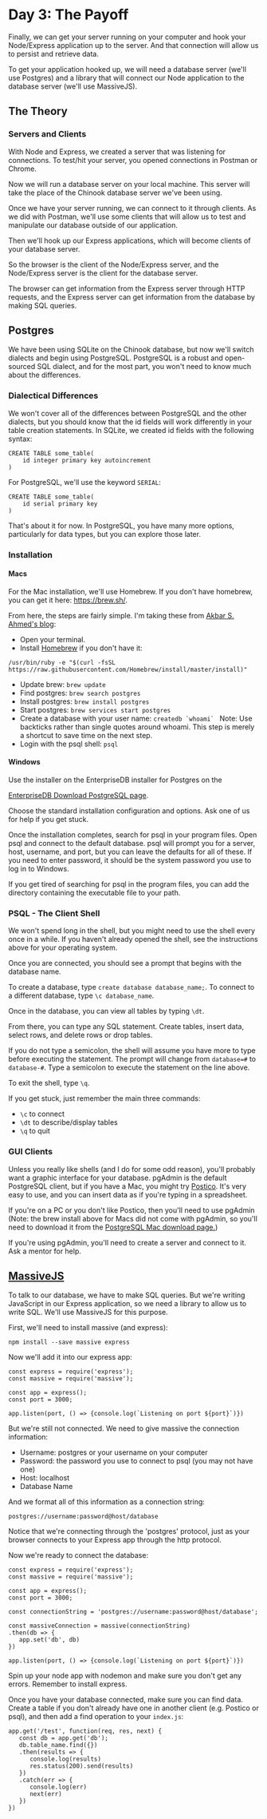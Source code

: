 # Day 3: The Payoff

Finally, we can get your server running on your computer and hook your Node/Express application up to the server. And that connection will allow us to persist and retrieve data. 

To get your application hooked up, we will need a database server (we'll use Postgres) and a library that will connect our Node application to the database server (we'll use MassiveJS).

## The Theory
### Servers and Clients
With Node and Express, we created a server that was listening for connections. To test/hit your server, you opened connections in Postman or Chrome. 

Now we will run a database server on your local machine. This server will take the place of the Chinook database server we've been using. 

Once we have your server running, we can connect to it through clients. As we did with Postman, we'll use some clients that will allow us to test and manipulate our database outside of our application. 

Then we'll hook up our Express applications, which will become clients of your database server. 

So the browser is the client of the Node/Express server, and the Node/Express server is the client for the database server. 

The browser can get information from the Express server through HTTP requests, and the Express server can get information from the database by making SQL queries. 

## Postgres
We have been using SQLite on the Chinook database, but now we'll switch dialects and begin using PostgreSQL. PostgreSQL is a robust and open-sourced SQL dialect, and for the most part, you won't need to know much about the differences. 

### Dialectical Differences
We won't cover all of the differences between PostgreSQL and the other dialects, but you should know that the id fields will work differently in your table creation statements. In SQLite, we created id fields with the following syntax: 

```
CREATE TABLE some_table(
    id integer primary key autoincrement
)
```

For PostgreSQL, we'll use the keyword `SERIAL`:
```
CREATE TABLE some_table(
    id serial primary key
)
```

That's about it for now. In PostgreSQL, you have many more options, particularly for data types, but you can explore those later. 


### Installation
#### Macs
For the Mac installation, we'll use Homebrew. If you don't have homebrew, you can get it here: https://brew.sh/. 

From here, the steps are fairly simple. I'm taking these from <a href="http://exponential.io/blog/2015/02/21/install-postgresql-on-mac-os-x-via-brew/">Akbar S. Ahmed's blog</a>:

* Open your terminal.
* Install <a href="https://brew.sh/">Homebrew</a> if you don't have it: 
```
/usr/bin/ruby -e "$(curl -fsSL https://raw.githubusercontent.com/Homebrew/install/master/install)"
```
* Update brew: `brew update`
* Find postgres: `brew search postgres`
* Install postgres: `brew install postgres`
* Start postgres: `brew services start postgres`
* Create a database with your user name: ``createdb `whoami` ``
Note: Use backticks rather than single quotes around whoami. This step is merely a shortcut to save time on the next step. 
* Login with the psql shell: `psql`

#### Windows
Use the installer on the EnterpriseDB installer for Postgres on the 

<a href="https://www.enterprisedb.com/downloads/postgres-postgresql-downloads#windows">EnterpriseDB Download PostgreSQL page</a>. 

Choose the standard installation configuration and options. Ask one of us for help if you get stuck.

Once the installation completes, search for psql in your program files. Open psql and connect to the default database. psql will prompt you for a server, host, username, and port, but you can leave the defaults for all of these. If you need to enter password, it should be the system password you use to log in to Windows. 

If you get tired of searching for psql in the program files, you can add the directory containing the executable file to your path. 

### PSQL - The Client Shell
We won't spend long in the shell, but you might need to use the shell every once in a while. If you haven't already opened the shell, see the instructions above for your operating system.

Once you are connected, you should see a prompt that begins with the database name. 

To create a database, type `create database database_name;`.
To connect to a different database, type `\c database_name`.

Once in the database, you can view all tables by typing `\dt`.

From there, you can type any SQL statement. Create tables, insert data, select rows, and delete rows or drop tables. 

If you do not type a semicolon, the shell will assume you have more to type before executing the statement. The prompt will change from `database=#` to `database-#`. Type a semicolon to execute the statement on the line above. 

To exit the shell, type `\q`. 

If you get stuck, just remember the main three commands:
* `\c` to connect
* `\dt` to describe/display tables
* `\q` to quit

### GUI Clients
Unless you really like shells (and I do for some odd reason), you'll probably want a graphic interface for your database. pgAdmin is the default PostgreSQL client, but if you have a Mac, you might try <a href="https://eggerapps.at/postico/">Postico</a>. It's very easy to use, and you can insert data as if you're typing in a spreadsheet. 

If you're on a PC or you don't like Postico, then you'll need to use pgAdmin (Note: the brew install above for Macs did not come with pgAdmin, so you'll need to download it from the <a href="https://www.pgadmin.org/download/macos4.php">PostgreSQL Mac download page.</a>) 

If you're using pgAdmin, you'll need to create a server and connect to it. Ask a mentor for help.  

## <a href="https://massive-js.readthedocs.io/en/latest/">MassiveJS</a>
To talk to our database, we have to make SQL queries. But we're writing JavaScript in our Express application, so we need a library to allow us to write SQL. We'll use MassiveJS for this purpose. 

First, we'll need to install massive (and express):

```
npm install --save massive express
```

Now we'll add it into our express app:

```
const express = require('express');
const massive = require('massive');

const app = express();
const port = 3000;

app.listen(port, () => {console.log(`Listening on port ${port}`)})
```

But we're still not connected. We need to give massive the connection information:
* Username: postgres or your username on your computer
* Password: the password you use to connect to psql (you may not have one)
* Host: localhost
* Database Name

And we format all of this information as a connection string: 
```
postgres://username:password@host/database
```
Notice that we're connecting through the 'postgres' protocol, just as your browser connects to your Express app through the http protocol. 

Now we're ready to connect the database: 

```
const express = require('express');
const massive = require('massive');

const app = express();
const port = 3000;

const connectionString = 'postgres://username:password@host/database';

const massiveConnection = massive(connectionString)
.then(db => {
   app.set('db', db)
})

app.listen(port, () => {console.log(`Listening on port ${port}`)})
```

Spin up your node app with nodemon and make sure you don't get any errors. Remember to install express. 

Once you have your database connected, make sure you can find data. Create a table if you don't already have one in another client (e.g. Postico or psql), and then add a find operation to your `index.js`:

```
app.get('/test', function(req, res, next) {
   const db = app.get('db');
   db.table_name.find({})
   .then(results => {
      console.log(results)
      res.status(200).send(results)
   })
   .catch(err => {
      console.log(err)
      next(err)
   })
})


```

